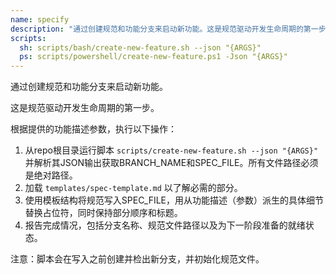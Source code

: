 ```yaml
---
name: specify
description: "通过创建规范和功能分支来启动新功能。这是规范驱动开发生命周期的第一步。"
scripts:
  sh: scripts/bash/create-new-feature.sh --json "{ARGS}"
  ps: scripts/powershell/create-new-feature.ps1 -Json "{ARGS}"
---
```


通过创建规范和功能分支来启动新功能。

这是规范驱动开发生命周期的第一步。

根据提供的功能描述参数，执行以下操作：

1. 从repo根目录运行脚本 `scripts/create-new-feature.sh --json "{ARGS}"` 并解析其JSON输出获取BRANCH_NAME和SPEC_FILE。所有文件路径必须是绝对路径。
2. 加载 `templates/spec-template.md` 以了解必需的部分。
3. 使用模板结构将规范写入SPEC_FILE，用从功能描述（参数）派生的具体细节替换占位符，同时保持部分顺序和标题。
4. 报告完成情况，包括分支名称、规范文件路径以及为下一阶段准备的就绪状态。

注意：脚本会在写入之前创建并检出新分支，并初始化规范文件。
